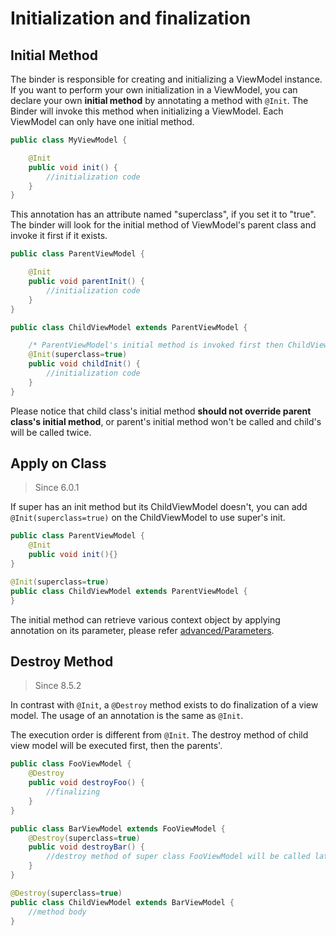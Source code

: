 # Initialization and finalization

## Initial Method
The binder is responsible for creating and initializing a ViewModel instance. If you want to perform your own initialization in a ViewModel, you can declare your own **initial method** by annotating a method with `@Init`. The Binder will invoke this method when initializing a ViewModel. Each ViewModel can only have one initial method.
```java
public class MyViewModel {

    @Init
    public void init() {
        //initialization code
    }
}
```
This annotation has an attribute named "superclass", if you set it to "true". The binder will look for the initial method of ViewModel's parent class and invoke it first if it exists.
```java
public class ParentViewModel {

    @Init
    public void parentInit() {
        //initialization code
    }
}

public class ChildViewModel extends ParentViewModel {

    /* ParentViewModel's initial method is invoked first then ChildViewModel's. */
    @Init(superclass=true)
    public void childInit() {
        //initialization code
    }
}
```
Please notice that child class's initial method **should not override parent class's initial method**, or parent's initial method won't be called and child's will be called twice.

## Apply on Class
> Since 6.0.1

If super has an init method but its ChildViewModel doesn't, you can add `@Init(superclass=true)` on the ChildViewModel to use super's init.
```java
public class ParentViewModel {
    @Init
    public void init(){}
}

@Init(superclass=true)
public class ChildViewModel extends ParentViewModel {
}
```
The initial method can retrieve various context object by applying annotation on its parameter, please refer [advanced/Parameters](../advanced/parameters).

## Destroy Method
> Since 8.5.2

In contrast with `@Init`, a `@Destroy` method exists to do finalization of a view model. The usage of an annotation is the same as `@Init`.

The execution order is different from `@Init`. The destroy method of child view model will be executed first, then the parents'.

```java
public class FooViewModel {
    @Destroy
    public void destroyFoo() {
        //finalizing
    }
}

public class BarViewModel extends FooViewModel {
    @Destroy(superclass=true)
    public void destroyBar() {
        //destroy method of super class FooViewModel will be called later.
    }
}

@Destroy(superclass=true)
public class ChildViewModel extends BarViewModel {
	//method body
}
```